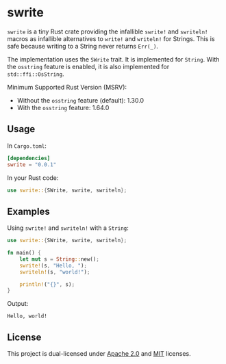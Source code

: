 # swrite

`swrite` is a tiny Rust crate providing the infallible `swrite!` and `swriteln!` macros as
infallible alternatives to `write!` and `writeln!` for Strings. This is safe because
writing to a String never returns `Err(_)`.

The implementation uses the `SWrite` trait. It is implemented for `String`.
With the `osstring` feature is enabled, it is also implemented for `std::ffi::OsString`.

Minimum Supported Rust Version (MSRV):
- Without the `osstring` feature (default): 1.30.0
- With the `osstring` feature: 1.64.0

## Usage

In `Cargo.toml`:

```toml
[dependencies]
swrite = "0.0.1"
```

In your Rust code:

```rust
use swrite::{SWrite, swrite, swriteln};
```

## Examples

Using `swrite!` and `swriteln!` with a `String`:

```rust
use swrite::{SWrite, swrite, swriteln};

fn main() {
    let mut s = String::new();
    swrite!(s, "Hello, ");
    swriteln!(s, "world!");

    println!("{}", s);
}
```

Output:

```
Hello, world!
```

## License

This project is dual-licensed under [Apache 2.0](LICENSE-APACHE) and [MIT](LICENSE-MIT) licenses.
</pre>



